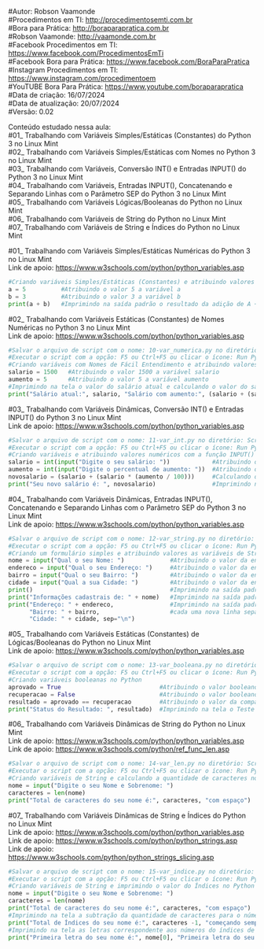 #Autor: Robson Vaamonde<br>
#Procedimentos em TI: http://procedimentosemti.com.br<br>
#Bora para Prática: http://boraparapratica.com.br<br>
#Robson Vaamonde: http://vaamonde.com.br<br>
#Facebook Procedimentos em TI: https://www.facebook.com/ProcedimentosEmTi<br>
#Facebook Bora para Prática: https://www.facebook.com/BoraParaPratica<br>
#Instagram Procedimentos em TI: https://www.instagram.com/procedimentoem<br>
#YouTUBE Bora Para Prática: https://www.youtube.com/boraparapratica<br>
#Data de criação: 16/07/2024<br>
#Data de atualização: 20/07/2024<br>
#Versão: 0.02<br>

Conteúdo estudado nessa aula:<br>
#01_ Trabalhando com Variáveis Simples/Estáticas (Constantes) do Python 3 no Linux Mint<br>
#02_ Trabalhando com Variáveis Simples/Estáticas com Nomes no Python 3 no Linux Mint<br>
#03_ Trabalhando com Variáveis, Conversão INT() e Entradas INPUT() do Python 3 no Linux Mint<br>
#04_ Trabalhando com Variáveis, Entradas INPUT(), Concatenando e Separando Linhas com o Parâmetro SEP do Python 3 no Linux Mint<br>
#05_ Trabalhando com Variáveis Lógicas/Booleanas do Python no Linux Mint<br>
#06_ Trabalhando com Variáveis de String do Python no Linux Mint<br>
#07_ Trabalhando com Variáveis de String e Índices do Python no Linux Mint<br>

#01_ Trabalhando com Variáveis Simples/Estáticas Numéricas do Python 3 no Linux Mint<br>
Link de apoio: https://www.w3schools.com/python/python_variables.asp
```python
#Criando variáveis Simples/Estáticas (Constantes) e atribuindo valores numéricos
a = 5          #Atribuindo o valor 5 a variável a
b = 3          #Atribuindo o valor 3 a variável b
print(a + b)   #Imprimindo na saída padrão o resultado da adição de A + B com a função PRINT()
```

#02_ Trabalhando com Variáveis Estáticas (Constantes) de Nomes Numéricas no Python 3 no Linux Mint<br>
Link de apoio: https://www.w3schools.com/python/python_variables.asp
```python
#Salvar o arquivo de script com o nome: 10-var_numerica.py no diretório: ScriptsPython
#Executar o script com a opção: F5 ou Ctrl+F5 ou clicar o ícone: Run Python File
#Criando variáveis com Nomes de Fácil Entendimento e atribuindo valores numéricos
salario = 1500   #Atribuindo o valor 1500 a variável salario
aumento = 5      #Atribuindo o valor 5 a variável aumento
#Imprimindo na tela o valor do salário atual e calculando o valor do salário com aumento
print("Salário atual:", salario, "Salário com aumento:", (salario + (salario * (aumento / 100))))
```

#03_ Trabalhando com Variáveis Dinâmicas, Conversão INT() e Entradas INPUT() do Python 3 no Linux Mint<br>
Link de apoio: https://www.w3schools.com/python/python_variables.asp
```python
#Salvar o arquivo de script com o nome: 11-var_int.py no diretório: ScriptsPython
#Executar o script com a opção: F5 ou Ctrl+F5 ou clicar o ícone: Run Python File
#Criando variáveis e atribuindo valores numéricos com a função INPUT()
salario = int(input("Digite o seu salário: "))            #Atribuindo o valor inteiro da entrada na variável salario
aumento = int(input("Digite o percentual de aumento: "))  #Atribuindo o valor inteiro da entrada na variável aumento
novosalario = (salario + (salario * (aumento / 100)))     #Calculando o percentual de aumento na variável novosalario
print("Seu novo salário é: ", novosalario)                #Imprimindo na tela o valor do aumento do novo salário
```

#04_ Trabalhando com Variáveis Dinâmicas, Entradas INPUT(), Concatenando e Separando Linhas com o Parâmetro SEP do Python 3 no Linux Mint<br>
Link de apoio: https://www.w3schools.com/python/python_variables.asp
```python
#Salvar o arquivo de script com o nome: 12-var_string.py no diretório: ScriptsPython
#Executar o script com a opção: F5 ou Ctrl+F5 ou clicar o ícone: Run Python File
#Criando um formulário simples e atribuindo valores as variáveis de String com a função INPUT()
nome = input("Qual o seu Nome: ")             #Atribuindo o valor da entrada na variável nome
endereco = input("Qual o seu Endereço: ")     #Atribuindo o valor da entrada na variável endereco 
bairro = input("Qual o seu Bairro: ")         #Atribuindo o valor da entrada na variável bairro
cidade = input("Qual a sua Cidade: ")         #Atribuindo o valor da entrada na variável cidade
print()                                       #Imprimindo na saída padrão uma linha em branco
print("Informações cadastrais de: " + nome)   #Imprimindo na saída padrão o valor da variável nome concatenado com a String de Texto
print("Endereço: " + endereco,                #Imprimindo na saída padrão os valores das variável conectadas com as Strings de Texto
      "Bairro: " + bairro,                    #cada uma nova linha separada (quebra de linha) utilizando a expressão SEP
      "Cidade: " + cidade, sep="\n")
```

#05_ Trabalhando com Variáveis Estáticas (Constantes) de Lógicas/Booleanas do Python no Linux Mint<br>
Link de apoio: https://www.w3schools.com/python/python_variables.asp
```python
#Salvar o arquivo de script com o nome: 13-var_booleana.py no diretório: ScriptsPython
#Executar o script com a opção: F5 ou Ctrl+F5 ou clicar o ícone: Run Python File
#Criando variáveis booleanas no Python
aprovado = True                            #Atribuindo o valor booleano True (Verdadeiro) na variável aprovado
recuperacao = False                        #Atribuindo o valor booleano False (Falso) na variável recuperacao
resultado = aprovado == recuperacao        #Atribuindo o valor da comparação lógica na variável resultado
print("Status do Resultado: ", resultado)  #Imprimindo na tela o Teste Lógico de Comparação de Igualdade
```

#06_ Trabalhando com Variáveis Dinâmicas de String do Python no Linux Mint<br>
Link de apoio: https://www.w3schools.com/python/python_variables.asp<br>
Link de apoio: https://www.w3schools.com/python/ref_func_len.asp
```python
#Salvar o arquivo de script com o nome: 14-var_len.py no diretório: ScriptsPython
#Executar o script com a opção: F5 ou Ctrl+F5 ou clicar o ícone: Run Python File
#Criando variáveis de String e calculando a quantidade de caracteres no Python
nome = input("Digite o seu Nome e Sobrenome: ")                         #Atribuindo o valor de String com a Função INPUT() na variável nome
caracteres = len(nome)                                                  #Atribuindo o valor numérico inteiro com a Função LEN() na variável caracteres
print("Total de caracteres do seu nome é:", caracteres, "com espaço")   #Imprimindo na tela a contagem de caracteres
```

#07_ Trabalhando com Variáveis Dinâmicas de String e Índices do Python no Linux Mint<br>
Link de apoio: https://www.w3schools.com/python/python_variables.asp<br>
Link de apoio: https://www.w3schools.com/python/python_strings.asp<br>
Link de apoio: https://www.w3schools.com/python/python_strings_slicing.asp
```python
#Salvar o arquivo de script com o nome: 15-var_indice.py no diretório: ScriptsPython
#Executar o script com a opção: F5 ou Ctrl+F5 ou clicar o ícone: Run Python File
#Criando variáveis de String e imprimindo o valor do Índices no Python
nome = input("Digite o seu Nome e Sobrenome: ")                         #Atribuindo o valor de String com a Função INPUT() na variável nome
caracteres = len(nome)                                                  #Atribuindo o valor numérico inteiro com a Função LEN() na variável caracteres
print("Total de caracteres do seu nome é:", caracteres, "com espaço")   #Imprimindo na tela a contagem de caracteres
#Imprimindo na tela a subtração da quantidade de caracteres para o número correto do Índice
print("Total de Índices do seu nome é:", caracteres -1, "começando sempre com 0 (zero)")
#Imprimindo na tela as letras correspondente aos números do índices de cada carácter
print("Primeira letra do seu nome é:", nome[0], "Primeira letra do seu sobrenome é:", nome[7])
```